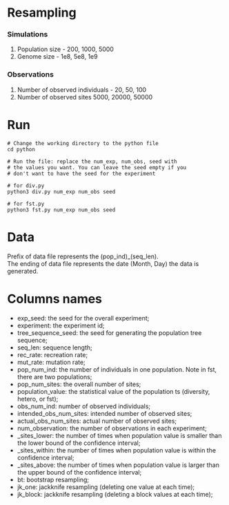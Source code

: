 # Resampling
### Simulations
1. Population size - 200, 1000, 5000
2. Genome size  - 1e8, 5e8,  1e9

### Observations
1. Number of observed individuals - 20, 50, 100
2. Number of observed sites 5000, 20000, 50000

# Run
```
# Change the working directory to the python file
cd python
```
```
# Run the file: replace the num_exp, num_obs, seed with
# the values you want. You can leave the seed empty if you
# don't want to have the seed for the experiment

# for div.py
python3 div.py num_exp num_obs seed

# for fst.py
python3 fst.py num_exp num_obs seed
```

# Data
Prefix of data file represents the (pop_ind)_(seq_len). \
The ending of data file represents the date (Month, Day) the data is generated. 

# Columns names
* exp_seed: the seed for the overall experiment;
* experiment: the experiment id;
* tree_sequence_seed: the seed for generating the population tree sequence;
* seq_len: sequence length;
* rec_rate: recreation rate;
* mut_rate: mutation rate;
* pop_num_ind: the number of individuals in one population. Note in fst, there are two populations;
* pop_num_sites: the overall number of sites;
* population_value: the statistical value of the population ts (diversity, hetero, or fst);
* obs_num_ind: number of observed individuals;
* intended_obs_num_sites: intended number of observed sites;
* actual_obs_num_sites: actual number of observed sites;
* num_observation: the number of observations in each experiment;
* _sites_lower: the number of times when population value is smaller than the lower bound of the confidence interval;
* _sites_within: the number of times when population value is within the confidence interval;
* _sites_above: the number of times when population value is larger than the upper bound of the confidence interval;
* bt: bootstrap resampling;
* jk_one: jackknife resampling (deleting one value at each time);
* jk_block: jackknife resampling (deleting a block values at each time);
